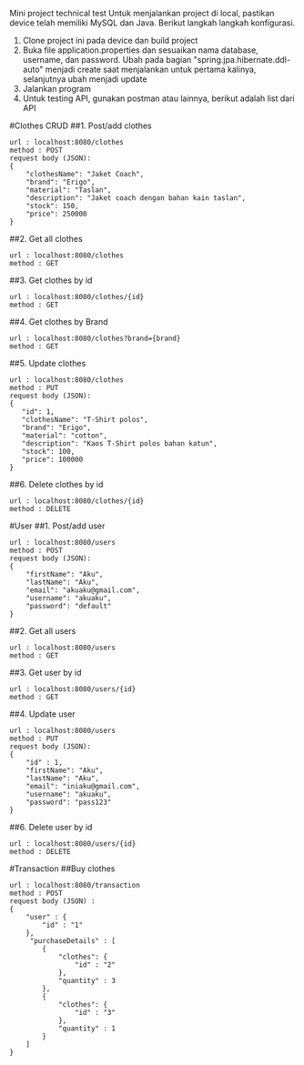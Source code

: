 Mini project technical test
Untuk menjalankan project di local, pastikan device telah memiliki MySQL dan Java.
Berikut langkah langkah konfigurasi.

1. Clone project ini pada device dan build project
2. Buka file application.properties dan sesuaikan nama database, username, dan password. Ubah pada bagian "spring.jpa.hibernate.ddl-auto" menjadi create saat menjalankan untuk pertama kalinya, selanjutnya ubah menjadi update
3. Jalankan program
4. Untuk testing API, gunakan postman atau lainnya, berikut adalah list dari API

#Clothes CRUD
##1. Post/add clothes
```
url : localhost:8080/clothes
method : POST
request body (JSON):
{
    "clothesName": "Jaket Coach",
    "brand": "Erigo",
    "material": "Taslan",
    "description": "Jaket coach dengan bahan kain taslan",
    "stock": 150,
    "price": 250000
}
```
##2. Get all clothes
```
url : localhost:8080/clothes
method : GET
```
##3. Get clothes by id
```
url : localhost:8080/clothes/{id}
method : GET
```
##4. Get clothes by Brand
```
url : localhost:8080/clothes?brand={brand}
method : GET
```
##5. Update clothes
```
url : localhost:8080/clothes
method : PUT
request body (JSON):
{
   "id": 1,
   "clothesName": "T-Shirt polos",
   "brand": "Erigo",
   "material": "cotton",
   "description": "Kaos T-Shirt polos bahan katun",
   "stock": 100,
   "price": 100000
}
```
##6. Delete clothes by id
```
url : localhost:8080/clothes/{id}
method : DELETE
```

#User
##1. Post/add user
```
url : localhost:8080/users
method : POST
request body (JSON):
{
    "firstName": "Aku",
    "lastName": "Aku",
    "email": "akuaku@gmail.com",
    "username": "akuaku",
    "password": "default"
}
```
##2. Get all users
```
url : localhost:8080/users
method : GET
```
##3. Get user by id
```
url : localhost:8080/users/{id}
method : GET
```
##4. Update user
```
url : localhost:8080/users
method : PUT
request body (JSON):
{
    "id" : 1,
    "firstName": "Aku",
    "lastName": "Aku",
    "email": "iniaku@gmail.com",
    "username": "akuaku",
    "password": "pass123"
}
```
##6. Delete user by id
```
url : localhost:8080/users/{id}
method : DELETE
```

#Transaction
##Buy clothes
```
url : localhost:8080/transaction
method : POST
request body (JSON) :
{
    "user" : {
        "id" : "1"
    },
     "purchaseDetails" : [
        {
            "clothes": {
                "id" : "2"
            },
            "quantity" : 3
        },
        {
            "clothes": {
                "id" : "3"
            },
            "quantity" : 1
        }
    ]
}
```